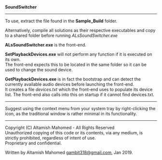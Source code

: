 **SoundSwitcher**

___

To use, extract the file found in the **Sample_Build** folder. 

Alternatively, compile all solutions as their respective executables and copy to a shared folder before running *ALsSoundSwitcher.exe*  

**ALsSoundSwitcher.exe** is the front-end. 

**SetPlaybackDevices.exe** will not perform any function if it is executed on its own.  
The front-end expects this to be located in the same folder so it can be used to change the sound device.  

**GetPlaybackDevices.exe** is in fact the bootstrap and can detect the currently available audio devices before launching the front-end.  
It creates a file *devices.txt* which the front-end uses to populate its device list.
The front-end also calls into this on startup if it cannot find devices.txt. 

___

Suggest using the context menu from your system tray by right-clicking the icon, as the traditional window is rather minimal in its functionality. 
___

Copyright (C) Altamish Mahomed - All Rights Reserved  
Unauthorized copying of this code or its contents, via any medium, is strictly prohibited, regardless of intent of use.  
Proprietary and confidential.

Written by Altamish Mahomed  gambit318@gmail.com, Jan 2019. 
